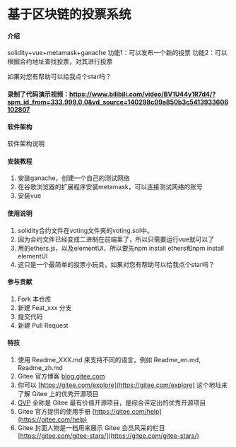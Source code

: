 # 基于区块链的投票系统

#### 介绍
solidity+vue+metamask+ganache
功能1：可以发布一个新的投票
功能2：可以根据合约地址查找投票，对其进行投票

如果对您有帮助可以给我点个star吗？

#### 录制了代码演示视频：https://www.bilibili.com/video/BV1U44y1R7d4/?spm_id_from=333.999.0.0&vd_source=140298c09a850b3c5413933606102807


#### 软件架构
软件架构说明


#### 安装教程

1.  安装ganache，创建一个自己的测试网络
2.  在谷歌浏览器的扩展程序安装metamask，可以连接测试网络的账号
3.  安装vue

#### 使用说明

1.  solidity合约文件在voting文件夹的voting.sol中。
2.  因为合约文件已经变成二进制在前端里了，所以只需要运行vue就可以了
3.  用的ethers.js，以及elementUI，所以要先npm install ethers和npm install elementUI
4.  这只是一个最简单的投票小玩具，如果对您有帮助可以给我点个star吗？

#### 参与贡献

1.  Fork 本仓库
2.  新建 Feat_xxx 分支
3.  提交代码
4.  新建 Pull Request


#### 特技

1.  使用 Readme\_XXX.md 来支持不同的语言，例如 Readme\_en.md, Readme\_zh.md
2.  Gitee 官方博客 [blog.gitee.com](https://blog.gitee.com)
3.  你可以 [https://gitee.com/explore](https://gitee.com/explore) 这个地址来了解 Gitee 上的优秀开源项目
4.  [GVP](https://gitee.com/gvp) 全称是 Gitee 最有价值开源项目，是综合评定出的优秀开源项目
5.  Gitee 官方提供的使用手册 [https://gitee.com/help](https://gitee.com/help)
6.  Gitee 封面人物是一档用来展示 Gitee 会员风采的栏目 [https://gitee.com/gitee-stars/](https://gitee.com/gitee-stars/)
